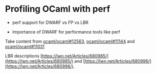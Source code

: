 # Profiling OCaml with perf

 * perf support for DWARF vs FP vs LBR

 * Importance of DWARF for performance tools like perf


Take content from [ocaml/ocaml#12563](https://github.com/ocaml/ocaml/issues/12563),
[ocaml/ocaml#11144](https://github.com/ocaml/ocaml/pull/11144)
and [ocaml/ocaml#11031](https://github.com/ocaml/ocaml/pull/11031)

LBR descriptions [https://lwn.net/Articles/680985/](https://lwn.net/Articles/680985/)
and [https://lwn.net/Articles/680996/](https://lwn.net/Articles/680996/).